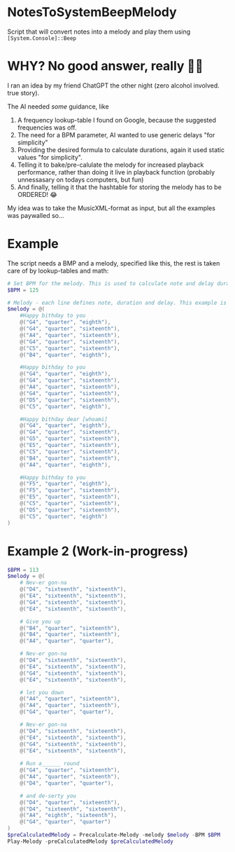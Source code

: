 # NotesToSystemBeepMelody
Script that will convert notes into a melody and play them using `[System.Console]::Beep`

# WHY? No good answer, really 🤦‍♂️

I ran an idea by my friend ChatGPT the other night (zero alcohol involved. true story).

The AI needed _some_ guidance, like
1. A frequency lookup-table I found on Google, because the suggested frequencies was off.
2. The need for a BPM parameter, AI wanted to use generic delays "for simplicity"
3. Providing the desired formula to calculate durations, again it used static values "for simplicity".
4. Telling it to bake/pre-calulate the melody for increased playback performance, rather than doing it live in playback function (probably unnessasary on todays computers, but fun)
5. And finally, telling it that the hashtable for storing the melody has to be ORDERED! 😂

My idea was to take the MusicXML-format as input, but all the examples was paywalled so...


# Example
The script needs a BMP and a melody, specified like this, the rest is taken care of by lookup-tables and math:

```PowerShell
# Set BPM for the melody. This is used to calculate note and delay durations.
$BPM = 125

# Melody - each line defines note, duration and delay. This example is "Happy birthday":
$melody = @(
    #Happy bithday to you
    @("G4", "quarter", "eighth"),
    @("G4", "quarter", "sixteenth"),
    @("A4", "quarter", "sixteenth"),
    @("G4", "quarter", "sixteenth"),
    @("C5", "quarter", "sixteenth"),
    @("B4", "quarter", "eighth"),

    #Happy bithday to you
    @("G4", "quarter", "eighth"),
    @("G4", "quarter", "sixteenth"),
    @("A4", "quarter", "sixteenth"),
    @("G4", "quarter", "sixteenth"),
    @("D5", "quarter", "sixteenth"),
    @("C5", "quarter", "eighth"),

    #Happy bithday dear [whoami]
    @("G4", "quarter", "eighth"),
    @("G4", "quarter", "sixteenth"),
    @("G5", "quarter", "sixteenth"),
    @("E5", "quarter", "sixteenth"),
    @("C5", "quarter", "sixteenth"),
    @("B4", "quarter", "sixteenth"),
    @("A4", "quarter", "eighth"),

    #Happy bithday to you
    @("F5", "quarter", "eighth"),
    @("F5", "quarter", "sixteenth"),
    @("E5", "quarter", "sixteenth"),
    @("C5", "quarter", "sixteenth"),
    @("D5", "quarter", "sixteenth"),
    @("C5", "quarter", "eighth")
)
```


# Example 2 (Work-in-progress)
```PowerShell
$BPM = 113
$melody = @(
    # Nev-er gon-na
    @("D4", "sixteenth", "sixteenth"),
    @("E4", "sixteenth", "sixteenth"),
    @("G4", "sixteenth", "sixteenth"),
    @("E4", "sixteenth", "sixteenth"),

    # Give you up
    @("B4", "quarter", "sixteenth"),
    @("B4", "quarter", "sixteenth"),
    @("A4", "quarter", "quarter"),

    # Nev-er gon-na
    @("D4", "sixteenth", "sixteenth"),
    @("E4", "sixteenth", "sixteenth"),
    @("G4", "sixteenth", "sixteenth"),
    @("E4", "sixteenth", "sixteenth"),

    # let you down
    @("A4", "quarter", "sixteenth"),
    @("A4", "quarter", "sixteenth"),
    @("G4", "quarter", "quarter"),

    # Nev-er gon-na
    @("D4", "sixteenth", "sixteenth"),
    @("E4", "sixteenth", "sixteenth"),
    @("G4", "sixteenth", "sixteenth"),
    @("E4", "sixteenth", "sixteenth"),
    
    # Run a______ round
    @("G4", "quarter", "sixteenth"),
    @("A4", "quarter", "sixteenth"),
    @("D4", "quarter", "quarter"),

    # and de-serty you
    @("D4", "quarter", "sixteenth"),
    @("D4", "sixteenth", "sixteenth"),
    @("A4", "eighth", "sixteenth"),
    @("G4", "quarter", "quarter")
)
$preCalculatedMelody = Precalculate-Melody -melody $melody -BPM $BPM
Play-Melody -preCalculatedMelody $preCalculatedMelody
```
